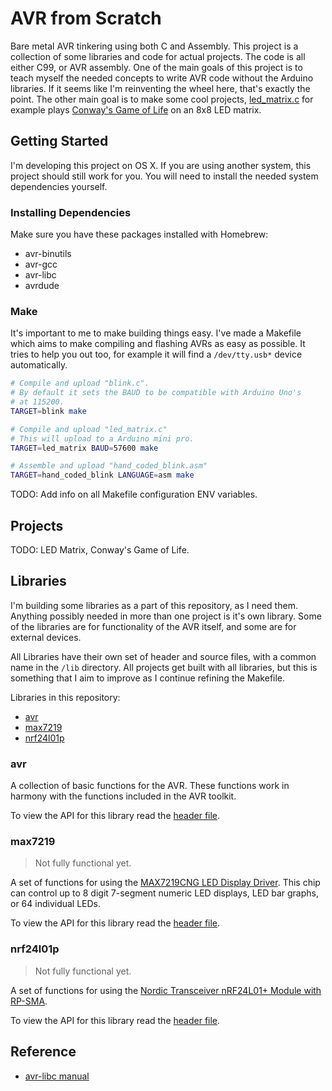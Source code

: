 # AVR from Scratch

Bare metal AVR tinkering using both C and Assembly. This project is a collection of some libraries and code for actual projects. The code is all either C99, or AVR assembly. One of the main goals of this project is to teach myself the needed concepts to write AVR code without the Arduino libraries. If it seems like I'm reinventing the wheel here, that's exactly the point. The other main goal is to make some cool projects, [led_matrix.c](https://github.com/nixpulvis/avr/blob/master/led_matrix.c) for example plays [Conway's Game of Life](http://en.wikipedia.org/wiki/Conway's_Game_of_Life) on an 8x8 LED matrix.

## Getting Started

I'm developing this project on OS X. If you are using another system, this project should still work for you. You will need to install the needed system dependencies yourself.

### Installing Dependencies

Make sure you have these packages installed with Homebrew:

- avr-binutils
- avr-gcc
- avr-libc
- avrdude

### Make

It's important to me to make building things easy. I've made a Makefile which aims to make compiling and flashing AVRs as easy as possible. It tries to help you out too, for example it will find a `/dev/tty.usb*` device automatically.

```sh
# Compile and upload "blink.c".
# By default it sets the BAUD to be compatible with Arduino Uno's
# at 115200.
TARGET=blink make

# Compile and upload "led_matrix.c"
# This will upload to a Arduino mini pro.
TARGET=led_matrix BAUD=57600 make

# Assemble and upload "hand_coded_blink.asm"
TARGET=hand_coded_blink LANGUAGE=asm make
```

TODO: Add info on all Makefile configuration ENV variables.

## Projects

TODO: LED Matrix, Conway's Game of Life.

## Libraries

I'm building some libraries as a part of this repository, as I need them. Anything possibly needed in more than one project is it's own library. Some of the libraries are for functionality of the AVR itself, and some are for external devices.

All Libraries have their own set of header and source files, with a common name in the `/lib` directory. All projects get built with all libraries, but this is something that I aim to improve as I continue refining the Makefile.

Libraries in this repository:

- [avr](#avr)
- [max7219](#max7219)
- [nrf24l01p](#nrf24l01p)

### avr

A collection of basic functions for the AVR. These functions work in harmony with the functions included in the AVR toolkit.

To view the API for this library read the [header file](https://github.com/nixpulvis/avr/blob/master/lib/avr.h).

### max7219

> Not fully functional yet.

A set of functions for using the [MAX7219CNG LED Display Driver](https://www.sparkfun.com/products/9622). This chip can control up to 8 digit 7-segment numeric LED displays, LED bar graphs, or 64 individual LEDs.

To view the API for this library read the [header file](https://github.com/nixpulvis/avr/blob/master/lib/max7219.h).

### nrf24l01p

> Not fully functional yet.

A set of functions for using the [Nordic Transceiver nRF24L01+ Module with RP-SMA](https://www.sparkfun.com/products/705).

To view the API for this library read the [header file](https://github.com/nixpulvis/avr/blob/master/lib/nrf24l01p.h).

## Reference

- [avr-libc manual](http://www.nongnu.org/avr-libc/user-manual/pages.html)